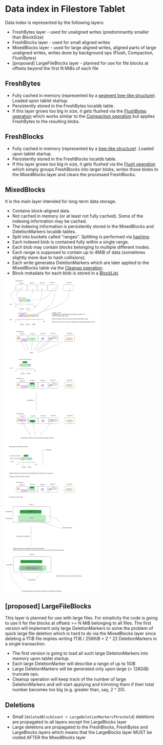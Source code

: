 # Data index in Filestore Tablet

Data index is represented by the following layers:
* FreshBytes layer - used for unaligned writes (predominantly smaller than BlockSize)
* FreshBlocks layer - used for small aligned writes
* MixedBlocks layer - used for large aligned writes, aligned parts of large unaligned writes, writes done by background ops (Flush, Compaction, FlushBytes)
* [proposed] LargeFileBlocks layer - planned for use for file blocks at offsets beyond the first N MiBs of each file

## FreshBytes
* Fully cached in memory (represented by a [segment tree-like structure](https://github.com/ydb-platform/nbs/blob/main/cloud/filestore/libs/storage/tablet/model/fresh_bytes.h)). Loaded upon tablet startup.
* Persistently stored in the FreshBytes localdb table.
* If this layer grows too big in size, it gets flushed via the [FlushBytes operation](https://github.com/ydb-platform/nbs/blob/main/cloud/filestore/libs/storage/tablet/tablet_actor_flush_bytes.cpp) which works similar to the [Compaction operation](https://github.com/ydb-platform/nbs/blob/main/cloud/filestore/libs/storage/tablet/tablet_actor_compaction.cpp) but applies FreshBytes to the resulting blobs.

## FreshBlocks
* Fully cached in memory (represented by a [tree-like structure](https://github.com/ydb-platform/nbs/blob/main/cloud/filestore/libs/storage/tablet/model/fresh_blocks.h)). Loaded upon tablet startup.
* Persistently stored in the FreshBlocks localdb table.
* If this layer grows too big in size, it gets flushed via the [Flush operation](https://github.com/ydb-platform/nbs/blob/main/cloud/filestore/libs/storage/tablet/tablet_actor_flush.cpp) which simply groups FreshBlocks into larger blobs, writes those blobs to the MixedBlocks layer and clears the processed FreshBlocks.

## MixedBlocks
It is the main layer intended for long-term data storage.
* Contains block-aligned data.
* Not cached in memory (or at least not fully cached). Some of the indexing information may be cached.
* The indexing information is persistently stored in the MixedBlocks and DeletionMarkers localdb tables.
* Split into buckets called "ranges". Splitting is performed via [hashing](https://github.com/ydb-platform/nbs/blob/main/cloud/filestore/libs/storage/tablet/model/block.cpp).
* Each indexed blob is contained fully within a single range.
* Each blob may contain blocks belonging to multiple different inodes.
* Each range is supposed to contain up to 4MiB of data (sometimes slightly more due to hash collisions).
* Each write generates DeletionMarkers which are later applied to the MixedBlocks table via the [Cleanup operation](https://github.com/ydb-platform/nbs/blob/main/cloud/filestore/libs/storage/tablet/tablet_actor_cleanup.cpp).
* Block metadata for each blob is stored in a [BlockList](block_list.md).

![mixed_blocks_svg](../../../excalidraw/mixed_blocks.svg)

## [proposed] LargeFileBlocks
This layer is planned for use with large files. For simplicity the code is going to use it for the blocks at offsets >= N MiB belonging to all files. The first version will implement only large DeletionMarkers to solve the problem of quick large file deletion which is hard to do via the MixedBlocks layer since deleting a 1TiB file implies writing 1TiB / 256KiB = 2 ^ 22 DeletionMarkers in a single transaction.
* The first version is going to load all such large DeletionMarkers into memory upon tablet startup.
* Each large DeletionMarker will describe a range of up to 1GiB
* Large DeletionMarkers will be generated only upon large (> 128GiB) truncate ops.
* Cleanup operation will keep track of the number of large DeletionMarkers and will start applying and trimming them if their total number becomes too big (e.g. greater than, say, 2 ^ 20).

## Deletions
* Small (`deletedBlockCount < LargeDeletionMarkersThreshold`) deletions are propagated to all layers except the LargeBlocks layer
* Large deletions are propagated to the FreshBlocks, FreshBytes and LargeBlocks layers which means that the LargeBlocks layer MUST be visited AFTER the MixedBlocks layer
